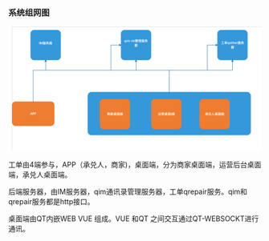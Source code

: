 ### 系统组网图

![](/assets/工单3.png)

工单由4端参与，APP（承兑人，商家\)，桌面端，分为商家桌面端，运营后台桌面端，承兑人桌面端。

后端服务器，由IM服务器，qim通讯录管理服务器，工单qrepair服务。qim和qrepair服务都是http接口。

桌面端由QT内嵌WEB VUE 组成。VUE 和QT 之间交互通过QT-WEBSOCKT进行通讯。



